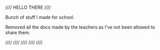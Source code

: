 //// HELLO THERE ////

Bunch of stuff I made for school.

Removed all the docs made by the teachers as I've not been allowed to share them.

 ////  ////  ////  ////  ////
